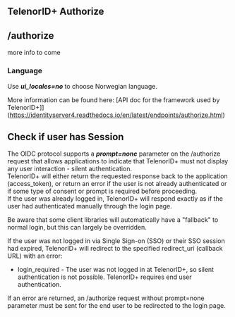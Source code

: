 ## TelenorID\+ Authorize

## /authorize

more info to come


### Language

Use **_ui\_locales=no_** to choose Norwegian language.

More information can be found here: [API doc for the framework used by TelenorID\+]](https://identityserver4.readthedocs.io/en/latest/endpoints/authorize.html)

## Check if user has Session

The OIDC protocol supports a _**prompt=none**_ parameter on the /authorize request that allows applications to indicate that TelenorID\+ must not display any user interaction - silent authentication.  
TelenorID\+ will either return the requested response back to the application (access\_token), or return an error if the user is not already authenticated or if some type of consent or prompt is required before proceeding.  
If the user was already logged in, TelenorID\+ will respond exactly as if the user had authenticated manually through the login page.  

Be aware that some client libraries will automatically have a "fallback" to normal login, but this can largely be overridden.

If the user was not logged in via Single Sign-on (SSO) or their SSO session had expired, TelenorID\+ will redirect to the specified redirect\_uri (callback URL) with an error:

*   login\_required - The user was not logged in at TelenorID\+, so silent authentication is not possible. TelenorID\+ requires end user authentication.

If an error are returned, an /authorize request without prompt=none parameter must be sent for the end user to be redirected to the login page.